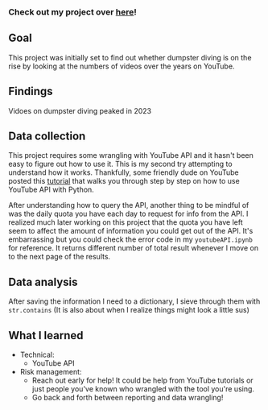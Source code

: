 ### Check out my project over [here](https://sabinahung.github.io/dumpster-dive/)!

## Goal 
This project was initially set to find out whether dumpster diving is on the rise by looking at the numbers of videos over the years on YouTube.
## Findings
Vidoes on dumpster diving peaked in 2023
## Data collection 
This project requires some wrangling with YouTube API and it hasn't been easy to figure out how to use it. This is my second try attempting to understand how it works. Thankfully, some friendly dude on YouTube posted this [tutorial](https://www.youtube.com/watch?v=th5_9woFJmk&t=398s) that walks you through step by step on how to use YouTube API with Python.

After understanding how to query the API, another thing to be mindful of was the daily quota you have each day to request for info from the API. I realized much later working on this project that the quota you have left seem to affect the amount of information you could get out of the API. It's embarrassing but you could check the error code in my `youtubeAPI.ipynb` for reference. It returns different number of total result whenever I move on to the next page of the results.
## Data analysis 
After saving the information I need to a dictionary, I sieve through them with `str.contains` (It is also about when I realize things might look a little sus)

## What I learned
- Technical:
  - YouTube API
- Risk management:
  - Reach out early for help! It could be help from YouTube tutorials or just people you've known who wrangled with the tool you're using.
  - Go back and forth between reporting and data wrangling!  

